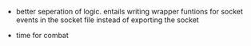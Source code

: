 - better seperation of logic. entails writing wrapper funtions for socket events in the socket file instead of exporting the socket


- time for combat
